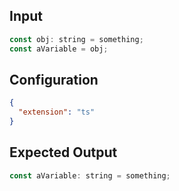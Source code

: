 
## Input
```javascript input
const obj: string = something;
const aVariable = obj;
```

## Configuration
```json configuration
{
  "extension": "ts"
}
```

## Expected Output
```javascript expected output
const aVariable: string = something;
```
